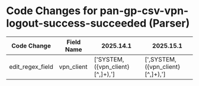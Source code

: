 # Code Changes for pan-gp-csv-vpn-logout-success-succeeded (Parser)

| Code Change | Field Name | 2025.14.1 | 2025.15.1 |
|-------------|------------|-----------|------------|
| edit_regex_field | vpn_client | ['SYSTEM,({vpn_client}[^,]+),'] | [',SYSTEM,({vpn_client}[^,]+),'] |